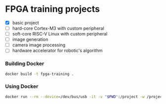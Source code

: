 # FPGA training projects

- [x] basic project
- [ ] hard-core Cortex-M3 with custom peripheral
- [ ] soft-core RISC-V Linux with custom peripheral
- [ ] image generation
- [ ] camera image processing
- [ ] hardware accelerator for robotic's algorithm

### Building Docker

```bash
docker build -t fpga-training .
```

### Using Docker

```bash
docker run --rm --device=/dev/bus/usb -it -v "$PWD":/project -w /project fpga-training bash
```

